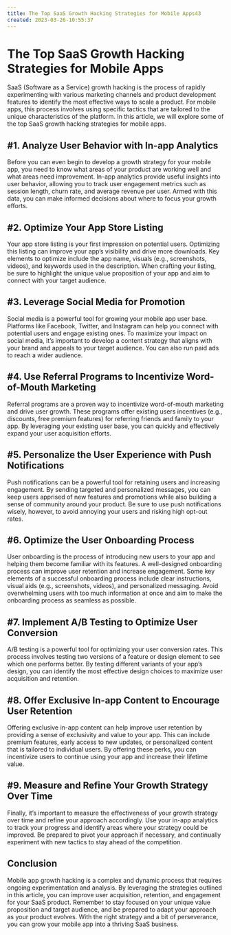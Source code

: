 ```yaml
---
title: The Top SaaS Growth Hacking Strategies for Mobile Apps43
created: 2023-03-26-10:55:37
---
```


# The Top SaaS Growth Hacking Strategies for Mobile Apps

SaaS (Software as a Service) growth hacking is the process of rapidly experimenting with various marketing channels and product development features to identify the most effective ways to scale a product. For mobile apps, this process involves using specific tactics that are tailored to the unique characteristics of the platform. In this article, we will explore some of the top SaaS growth hacking strategies for mobile apps.

## #1. Analyze User Behavior with In-app Analytics

Before you can even begin to develop a growth strategy for your mobile app, you need to know what areas of your product are working well and what areas need improvement. In-app analytics provide useful insights into user behavior, allowing you to track user engagement metrics such as session length, churn rate, and average revenue per user. Armed with this data, you can make informed decisions about where to focus your growth efforts.

## #2. Optimize Your App Store Listing

Your app store listing is your first impression on potential users. Optimizing this listing can improve your app’s visibility and drive more downloads. Key elements to optimize include the app name, visuals (e.g., screenshots, videos), and keywords used in the description. When crafting your listing, be sure to highlight the unique value proposition of your app and aim to connect with your target audience.

## #3. Leverage Social Media for Promotion

Social media is a powerful tool for growing your mobile app user base. Platforms like Facebook, Twitter, and Instagram can help you connect with potential users and engage existing ones. To maximize your impact on social media, it’s important to develop a content strategy that aligns with your brand and appeals to your target audience. You can also run paid ads to reach a wider audience.

## #4. Use Referral Programs to Incentivize Word-of-Mouth Marketing

Referral programs are a proven way to incentivize word-of-mouth marketing and drive user growth. These programs offer existing users incentives (e.g., discounts, free premium features) for referring friends and family to your app. By leveraging your existing user base, you can quickly and effectively expand your user acquisition efforts.

## #5. Personalize the User Experience with Push Notifications

Push notifications can be a powerful tool for retaining users and increasing engagement. By sending targeted and personalized messages, you can keep users apprised of new features and promotions while also building a sense of community around your product. Be sure to use push notifications wisely, however, to avoid annoying your users and risking high opt-out rates.

## #6. Optimize the User Onboarding Process

User onboarding is the process of introducing new users to your app and helping them become familiar with its features. A well-designed onboarding process can improve user retention and increase engagement. Some key elements of a successful onboarding process include clear instructions, visual aids (e.g., screenshots, videos), and personalized messaging. Avoid overwhelming users with too much information at once and aim to make the onboarding process as seamless as possible.

## #7. Implement A/B Testing to Optimize User Conversion

A/B testing is a powerful tool for optimizing your user conversion rates. This process involves testing two versions of a feature or design element to see which one performs better. By testing different variants of your app’s design, you can identify the most effective design choices to maximize user acquisition and retention.

## #8. Offer Exclusive In-app Content to Encourage User Retention

Offering exclusive in-app content can help improve user retention by providing a sense of exclusivity and value to your app. This can include premium features, early access to new updates, or personalized content that is tailored to individual users. By offering these perks, you can incentivize users to continue using your app and increase their lifetime value.

## #9. Measure and Refine Your Growth Strategy Over Time

Finally, it’s important to measure the effectiveness of your growth strategy over time and refine your approach accordingly. Use your in-app analytics to track your progress and identify areas where your strategy could be improved. Be prepared to pivot your approach if necessary, and continually experiment with new tactics to stay ahead of the competition.

## Conclusion

Mobile app growth hacking is a complex and dynamic process that requires ongoing experimentation and analysis. By leveraging the strategies outlined in this article, you can improve user acquisition, retention, and engagement for your SaaS product. Remember to stay focused on your unique value proposition and target audience, and be prepared to adapt your approach as your product evolves. With the right strategy and a bit of perseverance, you can grow your mobile app into a thriving SaaS business.

